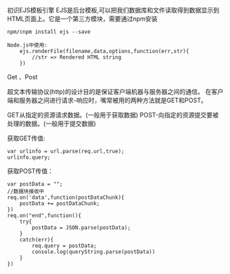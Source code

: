 初识EJS模板引擎
    EJS是后台模板,可以把我们数据库和文件读取得到数据显示到HTML页面上。它是一个第三方模块，需要通过npm安装

    npm/cnpm install ejs --save

    Node.js中使用:
        ejs.renderFile(filename,data,options,function(err,str){
            //str => Rendered HTML string
        })


Get 、Post

超文本传输协议(http)的设计目的是保证客户端机器与服务器之间的通信。
在客户端和服务器之间进行请求-响应时，嘴常被用的两种方法就是GET和POST。

GET从指定的资源请求数据。(一般用于获取数据)
POST-向指定的资源提交要被处理的数据。(一般用于提交数据)

获取GET传值:

    var urlinfo = url.parse(req.url,true);
    urlinfo.query;

获取POST传值：

    var postData = "";
    //数据块接收中
    req.on('data',function(postDataChunk){
        postData += postDataChunk;
    })
    req.on("end",function(){
        try{
            postData = JSON.parse(postData);
        }
        catch(err){
            req.query = postData;
            console.log(queryString.parse(postData))
        }
    })